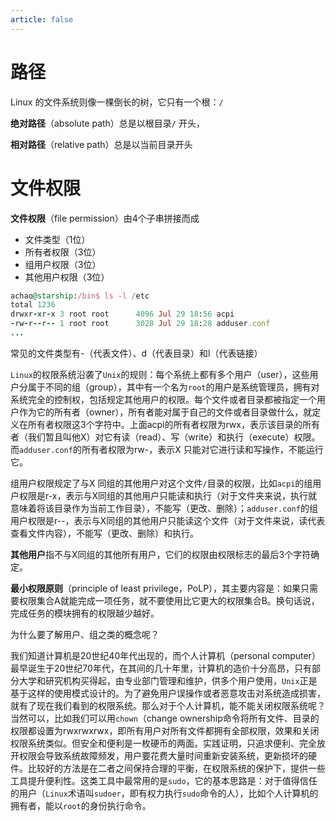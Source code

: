 ```yaml
---
article: false
---
```


# 路径

Linux 的文件系统则像一棵倒长的树，它只有一个根：`/`

**绝对路径**（absolute path）总是以根目录`/` 开头，

**相对路径**（relative path）总是以当前目录开头

# 文件权限

**文件权限**（file permission）由4个子串拼接而成
- 文件类型（1位）
- 所有者权限（3位）
- 组用户权限（3位）
- 其他用户权限（3位）

```Ruby
achao@starship:/bin$ ls -l /etc
total 1236
drwxr-xr-x 3 root root      4096 Jul 29 18:56 acpi
-rw-r--r-- 1 root root      3028 Jul 29 18:28 adduser.conf
...
```

常见的文件类型有-（代表文件）、d（代表目录）和l（代表链接）

`Linux`的权限系统沿袭了`Unix`的规则：每个系统上都有多个用户（user），这些用户分属于不同的组（group），其中有一个名为`root`的用户是系统管理员，拥有对系统完全的控制权，包括规定其他用户的权限。每个文件或者目录都被指定一个用户作为它的所有者（owner），所有者能对属于自己的文件或者目录做什么，就定义在所有者权限这3个字符中。上面acpi的所有者权限为rwx，表示该目录的所有者（我们暂且叫他X）对它有读（read）、写（write）和执行（execute）权限。而`adduser.conf`的所有者权限为rw-，表示X 只能对它进行读和写操作，不能运行它。

组用户权限规定了与X 同组的其他用户对这个文件`/`目录的权限，比如`acpi`的组用户权限是r-x，表示与X同组的其他用户只能读和执行（对于文件夹来说，执行就意味着将该目录作为当前工作目录），不能写（更改、删除）；`adduser.conf`的组用户权限是r--，表示与X同组的其他用户只能读这个文件（对于文件来说，读代表查看文件内容），不能写（更改、删除）和执行。

**其他用户**指不与X同组的其他所有用户，它们的权限由权限标志的最后3个字符确定。

**最小权限原则**（principle of least privilege，PoLP），其主要内容是：如果只需要权限集合A就能完成一项任务，就不要使用比它更大的权限集合B。换句话说，完成任务的模块拥有的权限越少越好。

为什么要了解用户、组之类的概念呢？

我们知道计算机是20世纪40年代出现的，而个人计算机（personal computer）最早诞生于20世纪70年代，在其间的几十年里，计算机的造价十分高昂，只有部分大学和研究机构买得起，由专业部门管理和维护，供多个用户使用，`Unix`正是基于这样的使用模式设计的。为了避免用户误操作或者恶意攻击对系统造成损害，就有了现在我们看到的权限系统。那么对于个人计算机，能不能关闭权限系统呢？当然可以，比如我们可以用`chown`（change ownership命令将所有文件、目录的权限都设置为rwxrwxrwx，即所有用户对所有文件都拥有全部权限，效果和关闭权限系统类似。但安全和便利是一枚硬币的两面。实践证明，只追求便利、完全放开权限会导致系统故障频发，用户要花费大量时间重新安装系统，更新损坏的硬件。比较好的方法是在二者之间保持合理的平衡，在权限系统的保护下，提供一些工具提升便利性。这类工具中最常用的是`sudo`，它的基本思路是：对于值得信任的用户（`Linux`术语叫`sudoer`，即有权力执行`sudo`命令的人），比如个人计算机的拥有者，能以`root`的身份执行命令。